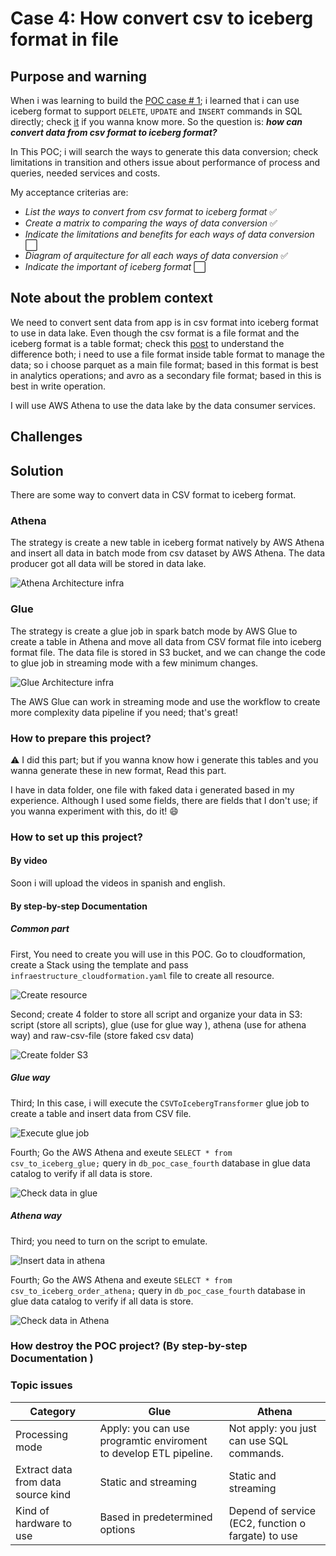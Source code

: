 # Case 4: How convert csv to iceberg format in file 

## Purpose and warning

When i was learning to build the [POC case # 1](https://github.com/CarlosChicata/data_world_portfolio/tree/master/Projects/POC/AWS_API_of_serving_layer_from_data_lake); i learned that i can use iceberg format to support `DELETE`, `UPDATE` and `INSERT` commands in SQL directly; check [it](https://docs.aws.amazon.com/athena/latest/ug/querying-iceberg-updating-iceberg-table-data.html) if you wanna know more.
So the question is: __*how can convert data from csv format to iceberg format?*__

In This POC; i will search the ways to generate this data conversion; check limitations in transition and others issue about performance of process and queries, needed services and costs.

My acceptance criterias are:

* _List the ways to convert from csv format to iceberg format_ :white_check_mark:
* _Create a matrix to comparing the ways of data conversion_ :white_check_mark:
* _Indicate the limitations and benefits for each ways of data conversion_ :white_large_square:
* _Diagram of arquitecture for all each ways of data conversion_ :white_check_mark:
* _Indicate the important of iceberg format_ :white_large_square:

## Note about the problem context

We need to convert sent data from app is in csv format into iceberg format to use in data lake. Even though the csv format is a file format and the iceberg format is a table format; check this [post](https://shahrajesh2006.medium.com/data-lakes-understanding-file-format-and-table-formats-38d7999c0ec2 ) to understand the difference both; i need to use a file format inside table format to manage the data; so i choose parquet as a main file format; based in this format is best in analytics operations;  and avro as a secondary file format; based in this is best in write operation.

I will use AWS Athena to use the data lake by the data consumer services.

## Challenges

## Solution

There are some way to convert data in CSV format to iceberg format.

### Athena

The strategy is create a new table in iceberg format natively by AWS Athena and insert all data in batch mode from csv dataset by AWS Athena. The data producer got all data will be stored in data lake.

![Athena Architecture infra](https://github.com/CarlosChicata/data_world_portfolio/blob/master/Projects/POC/AWS_convert_csv_to_iceberg_format/images/athena_infra_poc_4.drawio.png)

### Glue

The strategy is create a glue job in spark batch mode by AWS Glue to create a table in Athena and move all data from CSV format file into iceberg format file. The data file is stored in S3 bucket, and we can change the code to glue job in streaming mode with a few minimum changes.

![Glue Architecture infra](https://github.com/CarlosChicata/data_world_portfolio/blob/master/Projects/POC/AWS_convert_csv_to_iceberg_format/images/glue_infra_poc_4.png)

The AWS Glue can work in streaming mode and use the workflow to create more complexity data pipeline if you need; that's great!

### How to prepare this project?

⚠️ I did this part; but if you wanna know how i generate this tables and you wanna generate these in new format, Read this part.

I have in data folder, one file with faked data i generated based in my experience. Although I used some fields, there are fields that I don't use; if you wanna experiment with this, do it! 😄

### How to set up this project?

#### By video
Soon i will upload the videos in spanish and english.

#### By step-by-step Documentation

##### Common part

First, You need to create you will use in this POC. Go to cloudformation, create a Stack using the template and pass `infraestructure_cloudformation.yaml` file to create all resource.

![Create resource](https://github.com/CarlosChicata/data_world_portfolio/blob/master/Projects/POC/AWS_convert_csv_to_iceberg_format/images/create_resource_poc_4.png)

Second;  create 4 folder to store all script and organize your data in S3: script (store all scripts), glue (use for glue way ), athena (use for athena way) and raw-csv-file (store faked csv data)

![Create folder S3](https://github.com/CarlosChicata/data_world_portfolio/blob/master/Projects/POC/AWS_convert_csv_to_iceberg_format/images/create_folder_in_s3.png)

##### Glue way

Third; In this case, i will execute the `CSVToIcebergTransformer` glue job to create a table and insert data from CSV file.

![Execute glue job](https://github.com/CarlosChicata/data_world_portfolio/blob/master/Projects/POC/AWS_convert_csv_to_iceberg_format/images/glue_insert_data.png)

Fourth; Go the AWS Athena and exeute `SELECT * from csv_to_iceberg_glue;` query in `db_poc_case_fourth` database in glue data catalog to verify if all data is store.

![Check data in glue](https://github.com/CarlosChicata/data_world_portfolio/blob/master/Projects/POC/AWS_convert_csv_to_iceberg_format/images/check_data_glue.png)

##### Athena way

Third; you need to turn on the script to emulate.

![Insert data in athena](https://github.com/CarlosChicata/data_world_portfolio/blob/master/Projects/POC/AWS_convert_csv_to_iceberg_format/images/sendin_data_athena_poc.png)

Fourth; Go the AWS Athena and exeute `SELECT * from csv_to_iceberg_order_athena;` query in `db_poc_case_fourth` database in glue data catalog to verify if all data is store.

![Check data in Athena](https://github.com/CarlosChicata/data_world_portfolio/blob/master/Projects/POC/AWS_convert_csv_to_iceberg_format/images/insert_data_athena_poc.png)

### How destroy the POC project? (By step-by-step Documentation )

### Topic issues

| Category | Glue | Athena |
|----------|------|--------|
| Processing mode | Apply: you can use programtic enviroment to develop ETL pipeline. | Not apply: you just can use SQL commands. |
| Extract data from data source kind | Static and streaming | Static and streaming |
| Kind of hardware to use | Based in predetermined options | Depend of service (EC2, function o fargate) to use |
